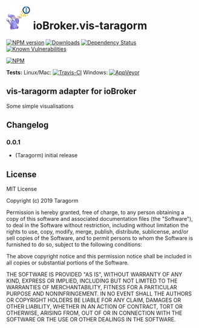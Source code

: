 <h1>
    <img src="admin/vis-taragorm.png" width="64"/>
    ioBroker.vis-taragorm
</h1>

[![NPM version](http://img.shields.io/npm/v/iobroker.vis-taragorm.svg)](https://www.npmjs.com/package/iobroker.vis-taragorm)
[![Downloads](https://img.shields.io/npm/dm/iobroker.vis-taragorm.svg)](https://www.npmjs.com/package/iobroker.vis-taragorm)
[![Dependency Status](https://img.shields.io/david/Taragorm/iobroker.vis-taragorm.svg)](https://david-dm.org/Taragorm/iobroker.vis-taragorm)
[![Known Vulnerabilities](https://snyk.io/test/github/Taragorm/ioBroker.vis-taragorm/badge.svg)](https://snyk.io/test/github/Taragorm/ioBroker.vis-taragorm)

[![NPM](https://nodei.co/npm/iobroker.vis-taragorm.png?downloads=true)](https://nodei.co/npm/iobroker.vis-taragorm/)

**Tests:** Linux/Mac: [![Travis-CI](http://img.shields.io/travis/Taragorm/ioBroker.vis-taragorm/master.svg)](https://travis-ci.org/Taragorm/ioBroker.vis-taragorm)
Windows: [![AppVeyor](https://ci.appveyor.com/api/projects/status/github/Taragorm/ioBroker.vis-taragorm?branch=master&svg=true)](https://ci.appveyor.com/project/Taragorm/ioBroker-vis-taragorm/)

## vis-taragorm adapter for ioBroker

Some simple visualisations

## Changelog

### 0.0.1
* (Taragorm) initial release

## License
MIT License

Copyright (c) 2019 Taragorm

Permission is hereby granted, free of charge, to any person obtaining a copy
of this software and associated documentation files (the "Software"), to deal
in the Software without restriction, including without limitation the rights
to use, copy, modify, merge, publish, distribute, sublicense, and/or sell
copies of the Software, and to permit persons to whom the Software is
furnished to do so, subject to the following conditions:

The above copyright notice and this permission notice shall be included in all
copies or substantial portions of the Software.

THE SOFTWARE IS PROVIDED "AS IS", WITHOUT WARRANTY OF ANY KIND, EXPRESS OR
IMPLIED, INCLUDING BUT NOT LIMITED TO THE WARRANTIES OF MERCHANTABILITY,
FITNESS FOR A PARTICULAR PURPOSE AND NONINFRINGEMENT. IN NO EVENT SHALL THE
AUTHORS OR COPYRIGHT HOLDERS BE LIABLE FOR ANY CLAIM, DAMAGES OR OTHER
LIABILITY, WHETHER IN AN ACTION OF CONTRACT, TORT OR OTHERWISE, ARISING FROM,
OUT OF OR IN CONNECTION WITH THE SOFTWARE OR THE USE OR OTHER DEALINGS IN THE
SOFTWARE.